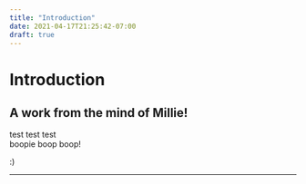 ```yaml
---
title: "Introduction"
date: 2021-04-17T21:25:42-07:00
draft: true
---
```


# Introduction
## A work from the mind of Millie!


test test test  
boopie boop boop!

:)

---
